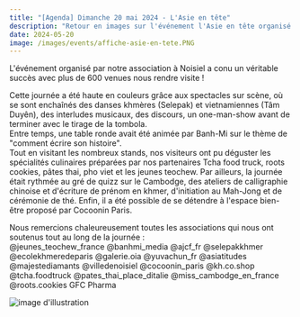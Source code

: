 ```yaml
---
title: "[Agenda] Dimanche 20 mai 2024 - L'Asie en tête"
description: "Retour en images sur l'événement l'Asie en tête organisé avec nos associations partenaires"
date: 2024-05-20
image: /images/events/affiche-asie-en-tete.PNG
---
```


L'événement organisé par notre association à Noisiel a conu un véritable succès avec plus de 600 venues nous rendre visite !<br>

Cette journée a été haute en couleurs grâce aux spectacles sur scène, où se sont enchaînés des danses khmères (Selepak) et vietnamiennes (Tâm Duyên), des interludes musicaux, des discours, un one-man-show avant de terminer avec le tirage de la tombola.<br>
Entre temps, une table ronde avait été animée par Banh-Mi sur le thème de "comment écrire son histoire".<br>
Tout en visitant les nombreux stands, nos visiteurs ont pu déguster les spécialités culinaires préparées par nos partenaires Tcha food truck, roots cookies, pâtes thai, pho viet et les jeunes teochew.
Par ailleurs, la journée était rythmée au gré de quizz sur le Cambodge, des ateliers de calligraphie chinoise et d'écriture de prénom en khmer, d'initiation au Mah-Jong et de cérémonie de thé.
Enfin, il a été possible de se détendre à l'espace bien-être proposé par Cocoonin Paris.

Nous remercions chaleureusement toutes les associations qui nous ont soutenus tout au long de la journée :<br>
@jeunes_teochew_france @banhmi_media @ajcf_fr @selepakkhmer @ecolekhmeredeparis @galerie.oia @yuvachun_fr
@asiatitudes @majestediamants @villedenoisiel @cocoonin_paris @kh.co.shop @tcha.foodtruck @pates_thai_place_ditalie @miss_cambodge_en_france @roots.cookies GFC Pharma

![image d'illustration](/images/events/asietete/1.jpg)
